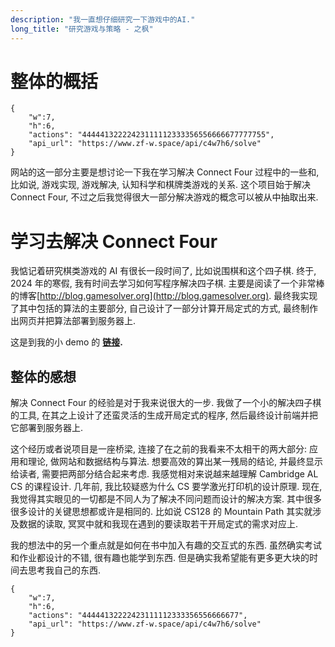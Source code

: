 ```yaml
---
description: "我一直想仔细研究一下游戏中的AI."
long_title: "研究游戏与策略 - 之枫"
---
```


# 整体的概括

```json#con4_game
{
    "w":7,
    "h":6,
    "actions": "44444132222423111112333356556666677777755",
    "api_url": "https://www.zf-w.space/api/c4w7h6/solve"
}
```

网站的这一部分主要是想讨论一下我在学习解决 Connect Four 过程中的一些和, 比如说, 游戏实现, 游戏解决, 认知科学和棋牌类游戏的关系. 这个项目始于解决 Connect Four, 不过之后我觉得很大一部分解决游戏的概念可以被从中抽取出来.

# 学习去解决 Connect Four

我惦记着研究棋类游戏的 AI 有很长一段时间了, 比如说围棋和这个四子棋. 终于, 2024 年的寒假, 我有时间去学习如何写程序解决四子棋. 主要是阅读了一个非常棒的博客[http://blog.gamesolver.org](http://blog.gamesolver.org). 最终我实现了其中包括的算法的主要部分, 自己设计了一部分计算开局定式的方式, 最终制作出网页并把算法部署到服务器上.

这是到我的小 demo 的 **[链接](/demos/learning-connect4/).**

## 整体的感想

解决 Connect Four 的经验是对于我来说很大的一步. 我做了一个小的解决四子棋的工具, 在其之上设计了还蛮灵活的生成开局定式的程序, 然后最终设计前端并把它部署到服务器上.

这个经历或者说项目是一座桥梁, 连接了在之前的我看来不太相干的两大部分: 应用和理论, 做网站和数据结构与算法. 想要高效的算出某一残局的结论, 并最终显示给读者, 需要把两部分结合起来考虑. 我感觉相对来说越来越理解 Cambridge AL CS 的课程设计. 几年前, 我比较疑惑为什么 CS 要学激光打印机的设计原理. 现在, 我觉得其实眼见的一切都是不同人为了解决不同问题而设计的解决方案. 其中很多很多设计的关键思想都或许是相同的. 比如说 CS128 的 Mountain Path 其实就涉及数据的读取, 冥冥中就和我现在遇到的要读取若干开局定式的需求对应上.

我的想法中的另一个重点就是如何在书中加入有趣的交互式的东西. 虽然确实考试和作业都设计的不错, 很有趣也能学到东西. 但是确实我希望能有更多更大块的时间去思考我自己的东西.

```json#con4_game
{
    "w":7,
    "h":6,
    "actions": "44444132222423111112333356556666677",
    "api_url": "https://www.zf-w.space/api/c4w7h6/solve"
}
```
